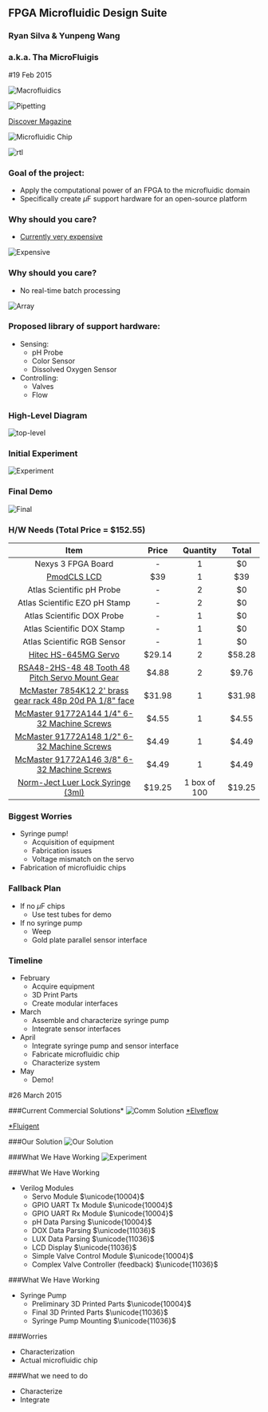 ## FPGA Microfluidic Design Suite  
### **Ryan Silva & Yunpeng Wang**
### a.k.a. Tha MicroFluigis



#19 Feb 2015


![Macrofluidics](toilet.jpg)


![Pipetting](pipetting.jpg)

[Discover Magazine](http://blogs.discovermagazine.com/bodyhorrors/2013/03/20/mouth_pipetting/)


![Microfluidic Chip](uf.png)


![rtl](rtl.jpg)


### Goal of the project:
- Apply the computational power of an FPGA to the microfluidic domain 
- Specifically create $\mu$F support hardware for an open-source platform


### Why should you care?
- [Currently very expensive](http://products.labsmith.com/labpackage-micro-and-nano-fluidic-work-station/#.VOSsrjUrr7A)

![Expensive](cost.png)


### Why should you care?
- No real-time batch processing

![Array](array.png)


### Proposed library of support hardware:
  - Sensing:
    - pH Probe
    - Color Sensor
    - Dissolved Oxygen Sensor
  - Controlling:
    - Valves
    - Flow


### High-Level Diagram

![top-level](top.png)


### Initial Experiment

![Experiment](experiment.png)


### Final Demo

![Final](final.png)


### H/W Needs (Total Price = $152.55)

| Item | Price | Quantity | Total |
| :-: | :-: | :-: | :-: |
| Nexys 3 FPGA Board | - | 1 | $0 |
| [PmodCLS LCD](http://www.digilentinc.com/Products/Detail.cfm?NavPath=2,401,473&Prod=PMOD-CLS) | $39 | 1 | $39 |
| Atlas Scientific pH Probe | - | 2 | $0 |
| Atlas Scientific EZO pH Stamp | - | 2 | $0 |
| Atlas Scientific DOX Probe | - | 1 | $0 |
| Atlas Scientific DOX Stamp | - | 1 | $0 |
| Atlas Scientific RGB Sensor | - | 1 | $0 |
| [Hitec HS-645MG Servo](http://www.amazon.com/Hitec-32645S-HS-645MG-Torque-Metal/dp/B003T6RSVQ/ref=sr_1_1?ie=UTF8&qid=1424281100&sr=8-1&keywords=hs-645mg) | $29.14 | 2 | $58.28 |
| [RSA48-2HS-48 48 Tooth 48 Pitch Servo Mount Gear](https://www.servocity.com/html/48_pitch_hitec_servo_gears.html#.VO9YUDUrr7A) | $4.88 | 2 | $9.76 |
| [McMaster 7854K12 2' brass gear rack 48p 20d PA 1/8" face](http://www.mcmaster.com/#catalog/121/1106/=vyqxny) | $31.98 | 1 | $31.98 |
| [McMaster 91772A144 1/4" 6-32 Machine Screws](http://www.mcmaster.com/#catalog/121/3001/=vyr01f) | $4.55 | 1 | $4.55 |
| [McMaster 91772A148 1/2" 6-32 Machine Screws](http://www.mcmaster.com/#catalog/121/3001/=vyr1d3) | $4.49 | 1 | $4.49 |
| [McMaster 91772A146 3/8" 6-32 Machine Screws](http://www.mcmaster.com/#catalog/121/3001/=vyr1kl) | $4.49 | 1 | $4.49 |
| [Norm-Ject Luer Lock Syringe (3ml)](https://www.air-tite-shop.com/p-15-norm-ject-luer-lock-syringe.aspx) | $19.25 | 1 box of 100 | $19.25 |


### Biggest Worries
- Syringe pump!
  - Acquisition of equipment
  - Fabrication issues
  - Voltage mismatch on the servo
- Fabrication of microfluidic chips


### Fallback Plan
- If no $\mu$F chips
  - Use test tubes for demo
- If no syringe pump
  - Weep
  - Gold plate parallel sensor interface


### Timeline
- February
  - Acquire equipment
  - 3D Print Parts
  - Create modular interfaces
- March
  - Assemble and characterize syringe pump
  - Integrate sensor interfaces
- April
  - Integrate syringe pump and sensor interface
  - Fabricate microfluidic chip
  - Characterize system
- May 
  - Demo!



#26 March 2015


###Current Commercial Solutions*
![Comm Solution](comsol.png)
[*Elveflow](http://www.elveflow.com/microfluidic-flow-control-products/pressure-controller)

[*Fluigent](http://www.fluigent.com/microfluidic-flow-control-system/)


###Our Solution
![Our Solution](oursol.png)


###What We Have Working
![Experiment](experiment.png)


###What We Have Working
- Verilog Modules
  - Servo Module $\unicode{10004}$
  - GPIO UART Tx Module $\unicode{10004}$
  - GPIO UART Rx Module $\unicode{10004}$
  - pH Data Parsing $\unicode{10004}$
  - DOX Data Parsing $\unicode{11036}$
  - LUX Data Parsing $\unicode{11036}$
  - LCD Display $\unicode{11036}$
  - Simple Valve Control Module  $\unicode{10004}$
  - Complex Valve Controller (feedback) $\unicode{11036}$


###What We Have Working
- Syringe Pump
  - Preliminary 3D Printed Parts $\unicode{10004}$
  - Final 3D Printed Parts $\unicode{11036}$
  - Syringe Pump Mounting $\unicode{11036}$


###Worries
- Characterization
- Actual microfluidic chip


###What we need to do
- Characterize
- Integrate
